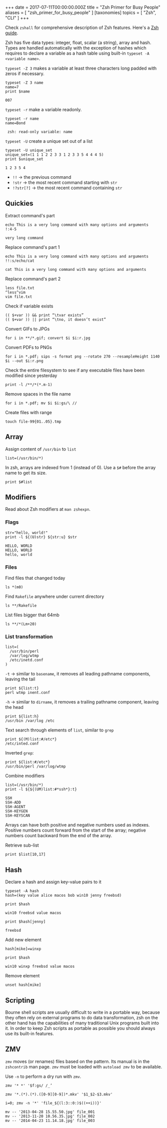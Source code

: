 +++
date = 2017-07-11T00:00:00.000Z
title = "Zsh Primer for Busy People"
aliases = [
  "zsh_primer_for_busy_people"
]
[taxonomies]
topics = [ "Zsh", "CLI" ]
+++

Check `zshall` for comprehensive description of Zsh features. Here's a [Zsh guide](http://zsh.sourceforge.net/Guide/zshguide.pdf).

Zsh has five data types: integer, float, scalar (a string), array and hash. Types are handled automatically with the exception of hashes which requires to declare a variable as a hash table using built-in `typeset -A <variable name>`.

`typeset -Z 3` makes a variable at least three characters long padded with zeros if necessary.

```
typeset -Z 3 name
name=7
print $name

007
```

`typeset -r` make a variable readonly.

```
typeset -r name
name=Bond

 zsh: read-only variable: name
```

`typeset -U` create a unique set out of a list

```
typeset -U unique_set
unique_set=(1 1 1 2 2 3 3 1 2 3 3 5 4 4 4 5)
print $unique_set

1 2 3 5 4
```

* `!!` -> the previous command
* `!str` -> the most recent command starting with `str`
* `!?str[?]` -> the most recent  command containing `str`

## Quickies

Extract command's part

```
echo This is a very long command with many options and arguments
!:4-5

very long command
```

Replace command's part 1

```
echo This is a very long command with many options and arguments
!!:s/echo/cat

cat This is a very long command with many options and arguments
```

Replace command's part 2

```
less file.txt
^less^vim
vim file.txt
```

Check if variable exists

```
(( $+var )) && print “\tvar exists”
(( $+var )) || print “\tno, it doesn’t exist”
```

Convert GIFs to JPGs

```
for i in **/*.gif; convert $i $i:r.jpg
```

Convert PDFs to PNGs

```
for i in *.pdf; sips -s format png --rotate 270 --resampleHeight 1140 $i --out $i:r.png
```

Check the entire filesystem to see if any executable files have been modified since yesterday

```
print -l /**/*(*.m-1)
```

Remove spaces in the file name

```
for i in *.pdf; mv $i $i:gs/\ //
```

Create files with range

```
touch file-99{01..05}.tmp
```

## Array

Assign content of `/usr/bin` to `list`

```
list=(/usr/bin/*)
```

In zsh, arrays are indexed from 1 (instead of 0).  Use a `$#` before the array name to get its size.

```
print $#list
```

## Modifiers

Read about Zsh modifiers at `man zshexpn`.

### Flags

```
str="hello, world!"
print -l ${(U)str} ${str:u} $str

HELLO, WORLD
HELLO, WORLD
hello, world
```

### Files

Find files that changed today

```
ls *(m0)
```

Find `Rakefile` anywhere under current directory

```
ls **/Rakefile
```

List files bigger that 64mb

```
ls **/*(Lm+20)
```

### List transformation

```
list=(
  /usr/bin/perl
  /var/log/wtmp
  /etc/inetd.conf
)
```

`-t` -> similar to `basename`, it removes all leading pathname components, leaving the tail

```
print ${list:t}
perl wtmp inent.conf
```

`-h` -> similar to `dirname`, it removes a trailing pathname component, leaving the head

```
print ${list:h}
/usr/bin /var/log /etc
```

Text search through elements of `list`, similar to `grep`

```
print ${(M)list:#/etc*}
/etc/inted.conf
```

Inverted `grep`:

```
print ${list:#/etc*}
/usr/bin/perl /var/log/wtmp
```

Combine modifiers

```
list=(/usr/bin/*)
print -l ${${(UM)list:#*ssh*}:t}

SSH
SSH-ADD
SSH-AGENT
SSH-KEYGEN
SSH-KEYSCAN
```

Arrays can have both positive and negative numbers used as indexes. Positive numbers count forward from the start of the array; negative numbers count backward from the end of the array.

Retrieve sub-list

```
print $list[10,17]
```



## Hash

Declare a hash and assign key-value pairs to it

```
typeset -A hash
hash=(key value alice macos bob win10 jenny freebsd)
```

```
print $hash

win10 freebsd value macos
```

```
print $hash[jenny]

freebsd
```

Add new element

```
hash[mike]=winxp
```

```
print $hash

win10 winxp freebsd value macos
```

Remove element

```
unset hash[mike]
```

## Scripting

Bourne shell scripts are usually difficult to write in a portable way, because they often rely on external programs to do data transformation, zsh on the other hand has the capabilities of many traditional Unix programs built into it. In order to keep Zsh scripts as portable as possible you should always use its built-in features.

## ZMV

`zmv` moves (or renames) files based on the pattern.  Its manual is in the `zshcontrib` man page. `zmv` must be loaded with `autoload zmv` to be available.

Use `-n` to perform a dry run with `zmv`.

```
zmv '* *' '$f:gs/ /_’
```
```
zmv '*.(*).(*).([0-9][0-9])*.mkv' '$1_$2-$3.mkv'
```


```
i=0; zmv -n '*' 'file_${(l:3::0:)$((++i))}'

mv -- '2013-04-28 15.55.50.jpg' file_001
mv -- '2013-11-20 10.56.35.jpg' file_002
mv -- '2014-04-23 11.14.18.jpg' file_003
```
